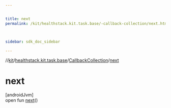 ```yaml
---


title: next
permalink: /kit/healthstack.kit.task.base/-callback-collection/next.html



sidebar: sdk_doc_sidebar

---
```



//[kit](/kit.html)/[healthstack.kit.task.base](../index.html)/[CallbackCollection](index.html)/[next](next.html)



# next



[androidJvm]\
open fun [next](next.html)()






